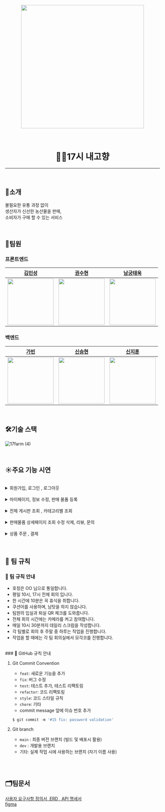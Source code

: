 <p align="center">
  <img width="400px;" src="https://user-images.githubusercontent.com/100844959/205188506-87c9115d-6861-4dda-a7c0-19f0275a631f.gif" />
</p>

</br>

<h1 align="center"> 🧑‍🌾17시 내고향 </h1>

---

<br>

## 🥕소개 
불필요한 유통 과정 없이 
<br>생산자가 신선한 농산물을 판매, 
<br>소비자가 구매 할 수 있는 서비스

</br>

## 🍎팀원 
### 프론트엔드
|  [김민성](https://github.com/MinSeongKiim) |  [권수현](https://github.com/x-xuhxun)  |                       [남궁태욱](https://github.com/waymokorea)                         |
| :----------------------------------------------------: | :----------------------------------------------------: | :----------------------------------------------------: |
| <img src ="https://avatars.githubusercontent.com/u/55015415?v=4" width="150" /> | <img src ="https://avatars.githubusercontent.com/u/99517342?v=4" width="150" /> | <img src ="https://avatars.githubusercontent.com/u/100844959?v=4" width="150" /> |

### 백엔드

|    [가빈](https://github.com/Bhinney)          |            [신승현](https://github.com/Shin-seung-hyun)  |  [신지훈](https://github.com/Godjih)                        |
| :----------------------------------------------------: | :-----------------------------------------------------: | :----------------------------------------------------: |
| <img src ="https://avatars.githubusercontent.com/u/107696895?v=4" width="150" /> | <img src ="https://avatars.githubusercontent.com/u/59863297?v=4" width="150" /> | <img src ="https://avatars.githubusercontent.com/u/97619571?v=4" width="150" /> |


</br>

## 🛠기술 스택
![17farm (4)](https://user-images.githubusercontent.com/100844959/204686633-82835b23-b502-4ba2-a888-2c90382bc706.png)


</br>


## ☀️주요 기능 시연

</br>

<details>
<summary> 회원가입, 로그인 , 로그아웃 </summary>
</br>
  <details>
  <summary> 회원가입 </summary>
  </details>
</br>
  <details>
  <summary> 로그인 </summary>
  </details>
</br>  
  <details>
  <summary> 로그아웃 </summary>
  </details>
</details>
</br>
<details>
<summary> 마이페이지, 정보 수정, 판매 물품 등록</summary>
</br>
<details>
  <summary> 마이페이지 정보 조회 </summary>
  </details>
</br>
  <details>
  <summary>  정보 수정 </summary>
  </details>
</br>
 <details>
  <summary>  주문 조회 </summary>
  </details>
</br>
  <details>
  <summary> 판매 물품 등록 </summary>
  </details>
</br>
</details>
</br>
<details>
<summary> 전체 게시판 조회 , 카테고리별 조회  </summary>
</br>
<details>
<summary> 전체 게시판 조회  </summary>
</details>
</br>
<details>
<summary> 카테고리별 조회   </summary>
</details>
</br>
</details>
</br>


<details>
<summary> 판매물품 상세페이지 조회 수정 삭제, 리뷰, 문의 </summary>
</br>
<details>
<summary> 판매 물품 상세 페이지 조회 </summary>
</details>
</br>
<details>
<summary> 판매 물품 상세 페이지 수정 </summary>
</details>
</br>
<details>
<summary> 판매 물품 상세 페이지 삭제 </summary>
</details>
</br>
<details>
<summary> 리뷰 작성   </summary>
</details>
</br>
<details>
<summary> 리뷰 삭제 </summary>
</details>
</br>
<details>
<summary>  문의 작성 </summary>
</details>
</br>
<details>
<summary>  문의 삭제</summary>
</details>
</details>

</br>

<details>
</br>
<summary> 상품 주문 , 결제 </summary>
</br>
<details>
<summary> 상품 주문 등록</summary>
</details>
</br>
<details>
<summary> 결제 요청 </summary>
</details>
</br>
<details>
<summary> 결제 성공 </summary>
</details>
</br>
<details>
<summary> 결제 실패 </summary>
</details>
</details>

</br>
</br>

## 🌱 팀 규칙

### 📌 **팀 규칙 안내**

- 호칭은 OO 님으로 통일합니다.
- 평일 10시, 17시 전체 회의 입니다.
- 한 시간에 10분은 꼭 휴식을 취합니다.
- 쿠션어를 사용하며, 남탓을 하지 않습니다.
- 팀원의 입실과 퇴실 QR 체크를 도와줍니다.
- 전체 회의 시간에는 카메라를 켜고 참여합니다.
- 매일 10시 30분까지 데일리 스크럼을 작성합니다.
- 각 팀별로 회의 후 주말 중 하루는 작업을 진행합니다.
- 작업을 할 때에는 각 팀 회의실에서 모각코를 진행합니다.

</br>
### 📌 GitHub 규칙 안내

1. Git Commit Convention
    - `feat`: 새로운 기능을 추가
    - `fix`: 버그 수정
    - `test`: 테스트 추가, 테스트 리팩토링
    - `refactor`: 코드 리팩토링
    - `style`: 코드 스타일 규칙
    - `chore`: 기타
    - commit message 앞에 이슈 번호 추가
    
    ```jsx
    $ git commit -m '#15 fix: password validation'
    ```
    
2. Git branch
    - `main` : 최종 버전 브랜치 (빌드 및 배포시 활용)
    - `dev` : 개발용 브랜치
    - 기타: 실제 작업 시에 사용하는 브랜치 (자기 이름 사용)
    
    
</br>
</br>
    
## 🗂팀문서

[사용자 요구사항 정의서, ERD , API 명세서 ](https://docs.google.com/spreadsheets/d/1i4BwtQWzRGrpDESUa_KwrmuUiyFdsVfNbMU1ZzGLJzM/edit?usp=sharing)
</br>
[figma](https://www.figma.com/file/kyGwwJe468H7Tpq2GgoVPo/17farmshop?node-id=0%3A1&t=9kO65hEsbSMGKlUd-1)



